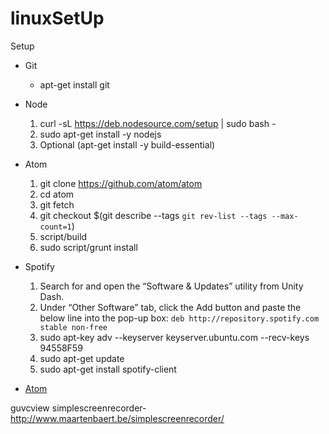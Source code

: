 linuxSetUp
==========

Setup



+ Git
  * apt-get install git
+ Node
  1. curl -sL https://deb.nodesource.com/setup | sudo bash -
  2. sudo apt-get install -y nodejs
  3. Optional (apt-get install -y build-essential)
+ Atom
  1. git clone https://github.com/atom/atom
  2. cd atom
  3. git fetch
  4. git checkout $(git describe --tags `git rev-list --tags --max-count=1`)
  5. script/build
  6. sudo script/grunt install
+ Spotify
  1. Search for and open the “Software & Updates” utility from Unity Dash. 
  2.  Under “Other Software” tab, click the Add button and paste the below line into the pop-up box: `deb http://repository.spotify.com stable non-free`
  3.  sudo apt-key adv --keyserver keyserver.ubuntu.com --recv-keys 94558F59
  4.  sudo apt-get update
  5.  sudo apt-get install spotify-client


+ [Atom](https://github.com/atom/atom/blob/master/docs/build-instructions/linux.md)


guvcview
simplescreenrecorder- http://www.maartenbaert.be/simplescreenrecorder/
